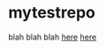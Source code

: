 # mytestrepo

blah blah
blah
[here](test/test.md)
[here](issues/new?labels[]=Testing:&milestone=Test1&assignee=jrobinson-uk&body=New%20Issue&title=Testing)
